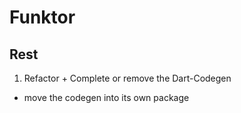 # Funktor

## Rest

1. Refactor + Complete or remove the Dart-Codegen

- move the codegen into its own package
